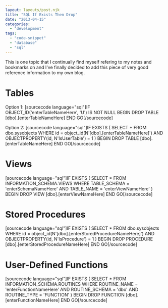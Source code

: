 ```yaml
---
layout: layouts/post.njk
title: "SQL If Exists Then Drop"
date: "2013-04-15"
categories: 
  - "development"
tags: 
  - "code-snippet"
  - "database"
  - "sql"
---
```


This is one topic that I continually find myself refering to my notes and bookmarks on and I've finally decided to add this piece of very good reference information to my own blog.

# Tables

Option 1: \[sourcecode language="sql"\]IF OBJECT\_ID('enterTableNameHere', 'U') IS NOT NULL BEGIN DROP TABLE \[dbo\].\[enterTableNameHere\] END GO\[/sourcecode\]

Option 2: \[sourcecode language="sql"\]IF EXISTS ( SELECT \* FROM dbo.sysobjects WHERE id = object\_id(N'\[dbo\].\[enterTableNameHere\]') AND OBJECTPROPERTY(id, N'IsUserTable') = 1 ) BEGIN DROP TABLE \[dbo\].\[enterTableNameHere\] END GO\[/sourcecode\]

# Views

\[sourcecode language="sql"\]IF EXISTS ( SELECT \* FROM INFORMATION\_SCHEMA.VIEWS WHERE TABLE\_SCHEMA = 'enterSchemaNameHere' AND TABLE\_NAME = 'enterViewNameHere' ) BEGIN DROP VIEW \[dbo\].\[enterViewNameHere\] END GO\[/sourcecode\]

# Stored Procedures

\[sourcecode language="sql"\]IF EXISTS ( SELECT \* FROM dbo.sysobjects WHERE id = object\_id(N'\[dbo\].\[enterStoredProcedureNameHere\]') AND OBJECTPROPERTY(id, N'IsProcedure') = 1 ) BEGIN DROP PROCEDURE \[dbo\].\[enterStoredProcedureNameHere\] END GO\[/sourcecode\]

# User-Defined Functions

\[sourcecode language="sql"\]IF EXISTS ( SELECT \* FROM INFORMATION\_SCHEMA.ROUTINES WHERE ROUTINE\_NAME = 'enterFunctionNameHere' AND ROUTINE\_SCHEMA = 'dbo' AND ROUTINE\_TYPE = 'FUNCTION' ) BEGIN DROP FUNCTION \[dbo\].\[enterFunctionNameHere\] END GO\[/sourcecode\]
